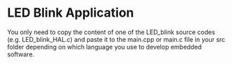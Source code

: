 # LED Blink Application

You only need to copy the content of one of the LED_blink source codes (e.g. LED_blink_HAL.c) and paste it to the main.cpp or main.c file in your src folder depending on which language you use to develop embedded software.